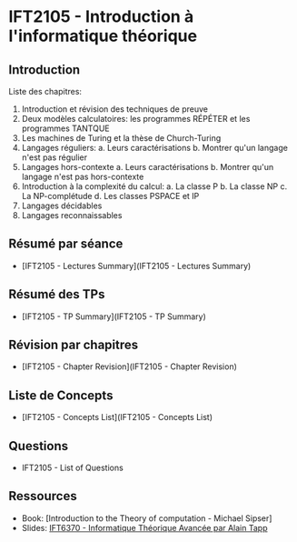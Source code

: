 # IFT2105 - Introduction à l'informatique théorique

## Introduction

Liste des chapitres:
1. Introduction et révision des techniques de preuve
2. Deux modèles calculatoires: les programmes RÉPÉTER et les programmes TANTQUE
3. Les machines de Turing et la thèse de Church-Turing
4. Langages réguliers:
    a. Leurs caractérisations
    b. Montrer qu'un langage n'est pas régulier
5. Langages hors-contexte
    a. Leurs caractérisations
    b. Montrer qu'un langage n'est pas hors-contexte
6. Introduction à la complexité du calcul:
    a. La classe P
    b. La classe NP
    c. La NP-complétude
    d. Les classes PSPACE et IP
7. Langages décidables
8. Langages reconnaissables

## Résumé par séance

- [IFT2105 - Lectures Summary](IFT2105 - Lectures Summary)

## Résumé des TPs

- [IFT2105 - TP Summary](IFT2105 - TP Summary)

## Révision par chapitres

- [IFT2105 - Chapter Revision](IFT2105 - Chapter Revision)

## Liste de Concepts

- [IFT2105 - Concepts List](IFT2105 - Concepts List)

## Questions

- IFT2105 - List of Questions

## Ressources

- Book: [Introduction to the Theory of computation - Michael Sipser]
- Slides: [IFT6370 - Informatique Théorique Avancée par Alain Tapp](https://sites.google.com/view/alain-tapp-mila/enseignement/informatique-th%C3%A9orique)
